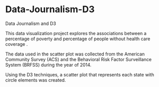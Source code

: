 # Data-Journalism-D3


Data Journalism and D3

This data visualization project explores the associations between a percentage of poverty and percentage of people without health care coverage . 

The data used in the scatter plot was collected from the American Community Survey (ACS) and the Behavioral Risk Factor Surveillance System (BRFSS) during the year of 2014.

Using the D3 techniques, a scatter plot that represents each state with circle elements was created.